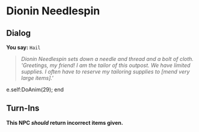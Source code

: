 # Dionin Needlespin


## Dialog

**You say:** `Hail`



>*Dionin Needlespin sets down a needle and thread and a bolt of cloth.  'Greetings, my friend!  I am the tailor of this outpost.  We have limited supplies.  I often have to reserve my tailoring supplies to [mend very large items].'*


e.self:DoAnim(29);
end



## Turn-Ins



**This NPC *should* return incorrect items given.**





